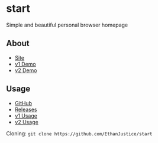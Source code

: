 # start

Simple and beautiful personal browser homepage

## About

+ [Site](https://ethanjustice.github.io/start)
+ [v1 Demo](https://ethanjustice.github.io/start/v1/demo)
+ [v2 Demo](https://ethanjustice.github.io/start/v2/demo)

## Usage

+ [GitHub](https://github.com/EthanJustice/start)
+ [Releases](https://github.com/EthanJustice/start/releases)
+ [v1 Usage](https://github.com/EthanJustice/start/v1#readme)
+ [v2 Usage](https://github.com/EthanJustice/start/v2#readme)

Cloning: `git clone https://github.com/EthanJustice/start`
